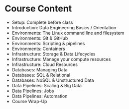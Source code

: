 # Course Content

- Setup: Complete before class
- Introduction: Data Engineering Basics / Orientation
- Environments: The Linux command line and filesystem
- Environments: Git & GitHub
- Environments: Scripting & pipelines
- Environments: Containers
- Infrastructure: Storage & Data Lifecycles
- Infrastructure: Manage your compute resources
- Infrastructure: Cloud Resources
- Databases: Managing Data
- Databases: SQL & Relational
- Databases: NoSQL & Unstructured Data
- Data Pipelines: Scaling & Big Data
- Data Pipelines: Jobs
- Data Pipelines: Automation
- Course Wrap-Up
